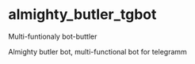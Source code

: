 # almighty_butler_tgbot

Multi-funtionaly bot-buttler

Almighty butler bot, multi-functional bot for telegramm
